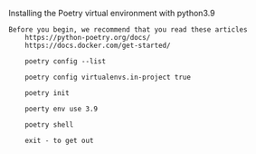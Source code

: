 Installing the Poetry virtual environment with python3.9

    Before you begin, we recommend that you read these articles
        https://python-poetry.org/docs/
        https://docs.docker.com/get-started/

        poetry config --list

        poetry config virtualenvs.in-project true

        poetry init

        poerty env use 3.9

        poetry shell

        exit - to get out

